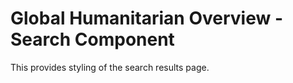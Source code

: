 Global Humanitarian Overview - Search Component
===============================================

This provides styling of the search results page.
